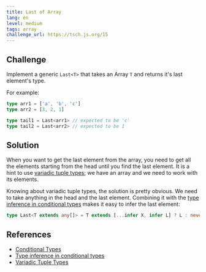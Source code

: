 ```yaml
---
title: Last of Array
lang: en
level: medium
tags: array
challenge_url: https://tsch.js.org/15
---
```


## Challenge

Implement a generic `Last<T>` that takes an Array `T` and returns it's last element's type.

For example:

```ts
type arr1 = ['a', 'b', 'c']
type arr2 = [3, 2, 1]

type tail1 = Last<arr1> // expected to be 'c'
type tail2 = Last<arr2> // expected to be 1
```

## Solution

When you want to get the last element from the array, you need to get all the elements starting from the head until you find the last element.
It is a hint to use [variadic tuple types](https://www.typescriptlang.org/docs/handbook/release-notes/typescript-4-0.html#variadic-tuple-types); we have an array and we need to work with its elements.

Knowing about variadic tuple types, the solution is pretty obvious.
We need to take anything in the head and the last element.
Combining it with the [type inference in conditional types](https://www.typescriptlang.org/docs/handbook/advanced-types.html#type-inference-in-conditional-types) makes it easy to infer the last element:

```ts
type Last<T extends any[]> = T extends [...infer X, infer L] ? L : never;
```

## References

- [Conditional Types](https://www.typescriptlang.org/docs/handbook/advanced-types.html#conditional-types)
- [Type inference in conditional types](https://www.typescriptlang.org/docs/handbook/advanced-types.html#type-inference-in-conditional-types)
- [Variadic Tuple Types](https://www.typescriptlang.org/docs/handbook/release-notes/typescript-4-0.html#variadic-tuple-types)
